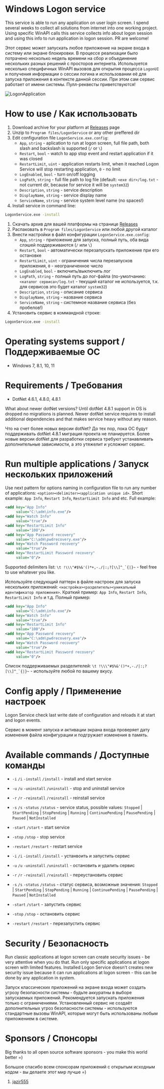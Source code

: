 # Windows Logon service

This service is able to run any application on user login screen. I spend several weeks to collect all solutions from internet into one working project. Using specific WinAPI calls this service collects info about logon session and using this info to run application in logon session. PR are welcome!

Этот сервис может запускать любое приложение на экране входа в систему или экране блокировки. В процессе реализации было потрачено несколько недель времени на сбор и объединение нескольких разных решений с просторов интернета. Используется несколько специфичных WinAPI вызовов для открытия процесса `LogonUI` и получения информации о сессии логина и использовании её для запуска приложения в контексте данной сессии. При этом сам сервис работает от имени системы. Пулл-реквесты приветствуются!

![LogonApplication](https://github.com/VoidVolker/Windows-logon-service/assets/5086438/23dfd564-a8b7-43d2-a96d-3205aa40c341)

# How to use / Как использовать

1. Download archive for your platform at [Releases](https://github.com/VoidVolker/Windows-logon-service/releases) page
1. Unzip to `Program files/LogonService` or any other preffered dir
1. Edit configuration file `LogonService.exe.config`:
    - `App`, `string` - aplication to run at logon screen, full file path, both slash and backslash is supported (`/` or `\`)
    - `Restart`, `bool` - watch to app stop event and restart application if it was closed
    - `RestartLimit`, `uint` - application restarts limit, when it reached Logon Service will stop restarting application, `0` - no limit
    - `LogEnabled`, `bool` - turn on/off logging
    - `LogPath`, `string` - full file path to log file (default: `<exe dir>/log.txt` - not current dir, because for service it will be `system32`)
    - `Description`, `string` - service description
    - `DisplayName`, `string` - service display name
    - `ServiceName`, `string` - service system level name (no spaces!)
1. Install service in command line:
```cmd
LogonService.exe -install
```

1. Скачать архив для вашей платформы на странице [Releases](https://github.com/VoidVolker/Windows-logon-service/releases)
1. Распаковать в `Program files/LogonService` или любой другой каталог
1. Внести настройки в файл конфигурации `LogonService.exe.config`:
    - `App`, `string` - приложение для запуска, полный путь, оба вида слэшей поддерживаются (`/` или `\`)
    - `Restart`, `bool` - автоматически перезапускать приложение при его остановке
    - `RestartLimit`, `uint` - ограничения числа перезапусков приложения, `0` - неограниченное число
    - `LogEnabled`, `bool` - включить/выключить лог
    - `LogPath`, `string` - полный путь до лог-файла (по-умолчанию: `<каталог сервиса>/log.txt` - текущий каталог не используется, т.к. для сервисов это будет каталог `system32`)
    - `Description`, `string` - описание сервиса
    - `DisplayName`, `string` - название сервиса
    - `ServiceName`, `string` - системное название сервиса (без пробелов!)
1. Установить сервис в коммандной строке:
```cmd
LogonService.exe -install
```

# Operating systems support / Поддерживаемые ОС

- Windows 7, 8.1, 10, 11

# Requirements / Требования

- DotNet 4.6.1, 4.8.0, 4.8.1

What about newer dotNet versions? Until dotNet 4.8.1 support in OS is dropped no migrations is planned. Newer dotNet service requires to install additional dependencies and that makes service heavy without any reason.

Что на счет более новых версии dotNet? До тех пор, пока ОС будут поддерживать dotNet 4.8.1 миграция проекта не планируется. Более новые версии dotNet для разработки сервиса требуют устанавливать дополнительные зависимости, а это утяжелит и усложнит сервис.

# Run multiple applications / Запуск нескольких приложений

Use next pattern for options naming in configuration file to run any number of applications: `<option><delimiter><application unique id>`.
Short example: `App Info`, `Restart Info`, `RestartLimit Info` and etc.
Full example:
```xml
<add key="App Info"
     value="C:\adm\info.exe"/>
<add key="Watch Info"
     value="true"/>
<add key="RestartLimit Info"
     value="100"/>
<add key="App Password recovery"
     value="C:\adm\pwdrecovery.exe"/>
<add key="Watch Password recovery"
     value="true"/>
<add key="RestartLimit Password recovery"
     value="0"/>
```

Supported delimiters list: ```\t !\\\"#$%&'()*+,-./|:;?[\\]^_`{|}~``` - feel free to use whatever you like.

Используйте следующий паттерн в файле настроек для запуска нескольких приложений: `<настройка><разделитель><уникальный идентификатор приложения>`.
Краткий пример: `App Info`, `Restart Info`, `RestartLimit Info` и т.д.
Полный пример:
```xml
<add key="App Info"
     value="C:\adm\info.exe"/>
<add key="Watch Info"
     value="true"/>
<add key="RestartLimit Info"
     value="100"/>
<add key="App Password recovery"
     value="C:\adm\pwdrecovery.exe"/>
<add key="Watch Password recovery"
     value="true"/>
<add key="RestartLimit Password recovery"
     value="0"/>
```

Список поддерживаемых разделителей: ```\t !\\\"#$%&'()*+,-./|:;?[\\]^_`{|}~``` - используйте любой по вашему вкусу.

# Config apply / Применение настроек

Logon Service check last write date of configuration and reloads it at start and logon events.

Сервис в момент запуска и активации экрана входа проверяет дату изменения файла конфигурации и подгружает изменения в память.

# Available commands / Доступные команды

- `-i` `/i` `-install` `/install` - install and start service
- `-u` `/u` `-uninstall` `/uninstall` - stop and uninstall service
- `-r` `/r` `-reinstall` `/reinstall` - reinstall service
- `-s` `/s` `-status` `/status` - service status, possible values: `Stopped` | `StartPending` | `StopPending` | `Running` | `ContinuePending` | `PausePending` | `Paused` | `NotInstalled`
- `-start` `/start` - start service
- `-stop` `/stop` - stop service
- `-restart` `/restart` - restart service



- `-i` `/i` `-install` `/install` - устанвоить и запустить сервис
- `-u` `/u` `-uninstall` `/uninstall` - остановить и удалить сервис
- `-r` `/r` `-reinstall` `/reinstall` - переустановить сервис
- `-s` `/s` `-status` `/status` - статус сервиса, возможные значения: `Stopped` | `StartPending` | `StopPending` | `Running` | `ContinuePending` | `PausePending` | `Paused` | `NotInstalled`
- `-start` `/start` - запустить сервис
- `-stop` `/stop` - остановить сервис
- `-restart` `/restart` - перезапустить сервис

# Security / Безопасность

Run classic applications at logon screen can create security issues - be very attentive when you do that. Run only specific applications at logon screen with limited features. Installed Logon Service doesn't creates new security issue because it can run applications at logon screen - this can be done by any application in system.

Запуск классических приложений на экране входа может создать угрозу безопасности системы - будьте аккуратны в выборе запускаемых приложений. Рекомендуется запускать приложения только с ограничениями. Установленный сервис не создаёт дополнительных угроз безопасности системы - используются стандартные вызовы WinAPI, которые могут быть использованы любым приложением в системе.

# Sponsors / Спонсоры

Big thanks to all open source software sponsors - you make this world better =)

Большое спасибо всем спонсорам приложений с открытым исходным кодом - вы делаете этот мир лучше =)

1. [jazir555](https://github.com/jazir555)
